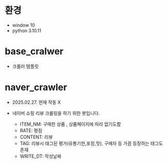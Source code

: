 
# 환경
- window 10
- python 3.10.11

# base_cralwer
- 크롤러 템플릿


# naver_crawler
- 2025.02.27. 현재 작동 X
- 네이버 쇼핑 리뷰 크롤링을 하기 위한 봇입니다.

    - ITEM_NM: 구매한 상품 , 상품페이지에 따라 없기도함
    - RATE: 평점
    - CONTENT: 리뷰
    - TAG: 리뷰시 태그된 평가(유통기한,포장,맛), 구매자 등 가끔 등장하는 태그도 존재
    - WRITE_DT: 작성날짜
